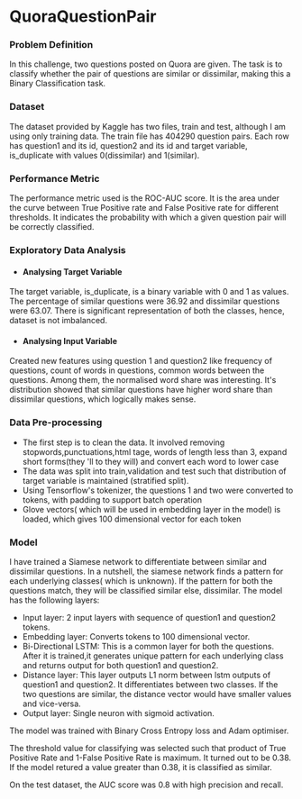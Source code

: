 # QuoraQuestionPair

### Problem Definition
In this challenge, two questions posted on Quora are given. The task is to classify whether the pair of questions are similar or dissimilar, making this a Binary Classification task.

### Dataset
The dataset provided by Kaggle has two files, train and test, although I am using only training data. The train file has 404290 question pairs. Each row has question1 and its id, question2 and its id and target variable, is_duplicate with values 0(dissimilar) and 1(similar).

### Performance Metric
The performance metric used is the ROC-AUC score. It is the area under the curve between True Positive rate and False Positive rate for different thresholds. It indicates  the probability with which a given question pair will be correctly classified.

### Exploratory Data Analysis
* #### Analysing Target Variable
The target variable, is_duplicate, is a binary variable with 0 and 1 as values. The percentage of similar questions were 36.92 and dissimilar questions were 63.07. There is significant representation of both the classes, hence, dataset is not imbalanced.

* #### Analysing Input Variable
Created new features using question 1 and question2 like frequency of questions, count of words in questions, common words between the questions. Among them, the normalised word share was interesting. It's distribution showed that similar questions have higher word share than dissimilar questions, which logically makes sense.

### Data Pre-processing
* The first step is to clean the data. It involved removing stopwords,punctuations,html tage, words of length less than 3, expand short forms(they 'll to they will) and convert each word to lower case
* The data was split into train,validation and test such that distribution of target variable is maintained (stratified split).
* Using Tensorflow's tokenizer, the questions 1 and two were converted to tokens, with padding to support batch operation
* Glove vectors( which will be used in embedding layer in the model) is loaded, which gives 100 dimensional vector for each token

### Model
I have trained a Siamese network to differentiate between similar and dissimilar questions. In a nutshell, the siamese network finds a pattern for each underlying classes( which is unknown). If the pattern for both the questions match, they will be classified similar else, dissimilar.
The model has the following layers:
* Input layer: 2 input layers with sequence of question1 and question2 tokens.
* Embedding layer: Converts tokens to 100 dimensional vector.
* Bi-Directional LSTM: This is a common layer for both the questions. After it is trained,it generates unique pattern for each underlying class and returns output for both question1 and question2.
* Distance layer: This layer outputs L1 norm between lstm outputs of question1 and question2. It differentiates between two classes. If the two questions are similar, the distance vector would have smaller values and vice-versa.
* Output layer: Single neuron with sigmoid activation.

The model was trained with Binary Cross Entropy loss and Adam optimiser.

The threshold value for classifying was selected such that product of True Positive Rate and 1-False Positive Rate is maximum. It turned out to be 0.38. If the model retured a value greater than 0.38, it is classified as similar.

On the test dataset, the AUC score was 0.8 with high precision and recall.





